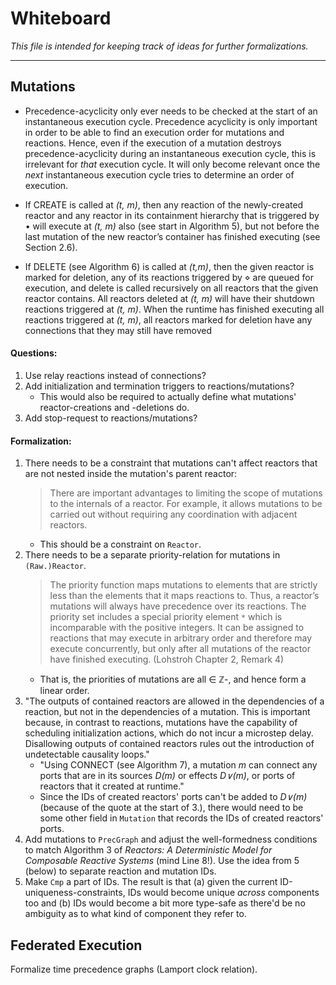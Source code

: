 # Whiteboard

*This file is intended for keeping track of ideas for further formalizations.*

---

## Mutations

* Precedence-acyclicity only ever needs to be checked at the start of an instantaneous execution cycle. Precedence acyclicity is only important in order to be able to find an execution order for mutations and reactions. Hence, even if the execution of a mutation destroys precedence-acyclicity during an instantaneous execution cycle, this is irrelevant for *that* execution cycle. It will only become relevant once the *next* instantaneous execution cycle tries to determine an order of execution. 

* If CREATE is called at *(t, m)*, then any reaction of the newly-created reactor and any reactor in its containment hierarchy that is triggered by • will execute at *(t, m)* also (see start in Algorithm 5), but not before the last mutation of the new reactor’s container has finished executing (see Section 2.6).

* If DELETE (see Algorithm 6) is called at *(t,m)*, then the given reactor is marked for deletion, any of its reactions triggered by ⋄ are queued for execution, and delete is called recursively on all reactors that the given reactor contains. All reactors deleted at *(t, m)* will have their shutdown reactions triggered at *(t, m)*. When the runtime has finished executing all reactions triggered at *(t, m)*, all reactors marked for deletion have any connections that they may still have removed

#### Questions:

1. Use relay reactions instead of connections?
2. Add initialization and termination triggers to reactions/mutations?
    * This would also be required to actually define what mutations' reactor-creations and -deletions do.
3. Add stop-request to reactions/mutations?

#### Formalization:

1. There needs to be a constraint that mutations can't affect reactors that are not nested inside the mutation's parent reactor:
    > There are important advantages to limiting the scope of mutations to the internals of a reactor. For example, it allows mutations to be carried out without requiring any coordination with adjacent reactors.
    * This should be a constraint on `Reactor`.
2. There needs to be a separate priority-relation for mutations in `(Raw.)Reactor`.
    > The priority function maps mutations to elements that are strictly less than the elements that it maps reactions to. Thus, a reactor’s mutations will always have precedence over its reactions. The priority set includes a special priority element `*` which is incomparable with the positive integers. It can be assigned to reactions that may execute in arbitrary order and therefore may execute concurrently, but only after all mutations of the reactor have finished executing. (Lohstroh Chapter 2, Remark 4)
    * That is, the priorities of mutations are all ∈ ℤ-, and hence form a linear order.
3. "The outputs of contained reactors are allowed in the dependencies of a reaction, but not in the dependencies of a mutation. This is important because, in contrast to reactions, mutations have the capability of scheduling initialization actions, which do not incur a microstep delay. Disallowing outputs of contained reactors rules out the introduction of undetectable causality loops."
    * "Using CONNECT (see Algorithm 7), a mutation *m* can connect any ports that are in its sources *D(m)* or effects *D∨(m)*, or ports of reactors that it created at runtime."
    * Since the IDs of created reactors' ports can't be added to *D∨(m)* (because of the quote at the start of 3.), there would need to be some other field in `Mutation` that records the IDs of created reactors' ports.
4. Add mutations to `PrecGraph` and adjust the well-formedness conditions to match Algorithm 3 of *Reactors: A Deterministic Model for Composable Reactive Systems* (mind Line 8!). Use the idea from 5 (below) to separate reaction and mutation IDs.
5. Make `Cmp` a part of IDs. The result is that (a) given the current ID-uniqueness-constraints, IDs would become unique *across* components too and (b) IDs would become a bit more type-safe as there'd be no ambiguity as to what kind of component they refer to.

## Federated Execution

Formalize time precedence graphs (Lamport clock relation). 